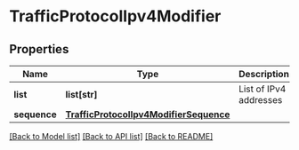# TrafficProtocolIpv4Modifier

## Properties
Name | Type | Description | Notes
------------ | ------------- | ------------- | -------------
**list** | **list[str]** | List of IPv4 addresses | [optional] 
**sequence** | [**TrafficProtocolIpv4ModifierSequence**](TrafficProtocolIpv4ModifierSequence.md) |  | [optional] 

[[Back to Model list]](../README.md#documentation-for-models) [[Back to API list]](../README.md#documentation-for-api-endpoints) [[Back to README]](../README.md)


